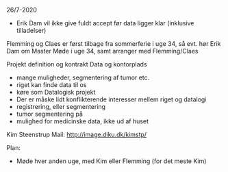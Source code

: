 26/7-2020
- Erik Dam vil ikke give fuldt accept før data ligger klar (inklusive tilladelser)

Flemming og Claes er først tilbage fra sommerferie i uge 34, så evt. hør Erik Dam om Master Møde i uge 34, samt arranger med Flemming/Claes

Projekt definition og kontrakt
Data og kontorplads


- mange muligheder, segmentering af tumor etc.
- riget kan finde data til os
- køre som Datalogisk projekt
- Der er måske lidt konflikterende interesser mellem riget og datalogi
- registrering, eller segmentering
- tumor segmentering på
- mulighed for medicinske data, ikke ud af huset 


Kim Steenstrup Mail: http://image.diku.dk/kimstp/ 

Plan:
- Møde hver anden uge, med Kim eller Flemming (for det meste Kim)
